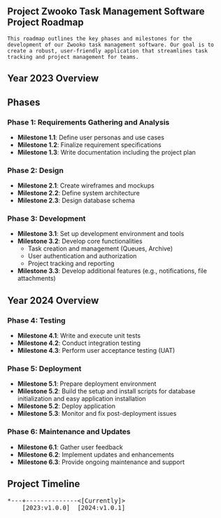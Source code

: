 ## Project Zwooko Task Management Software Project Roadmap

```
This roadmap outlines the key phases and milestones for the development of our Zwooko task management software. Our goal is to create a robust, user-friendly application that streamlines task tracking and project management for teams.
```
## Year 2023 Overview

## Phases

### Phase 1: Requirements Gathering and Analysis
- **Milestone 1.1**: Define user personas and use cases
- **Milestone 1.2**: Finalize requirement specifications
- **Milestone 1.3**: Write documentation including the project plan

### Phase 2: Design
- **Milestone 2.1**: Create wireframes and mockups
- **Milestone 2.2**: Define system architecture
- **Milestone 2.3**: Design database schema

### Phase 3: Development
- **Milestone 3.1**: Set up development environment and tools
- **Milestone 3.2**: Develop core functionalities
  - Task creation and management (Queues, Archive)
  - User authentication and authorization
  - Project tracking and reporting
- **Milestone 3.3**: Develop additional features (e.g., notifications, file attachments)

## Year 2024 Overview

### Phase 4: Testing
- **Milestone 4.1**: Write and execute unit tests
- **Milestone 4.2**: Conduct integration testing
- **Milestone 4.3**: Perform user acceptance testing (UAT)

### Phase 5: Deployment
- **Milestone 5.1**: Prepare deployment environment
- **Milestone 5.2**: Build the setup and install scripts for database initialization and easy application installation 
- **Milestone 5.2**: Deploy application
- **Milestone 5.3**: Monitor and fix post-deployment issues

### Phase 6: Maintenance and Updates
- **Milestone 6.1**: Gather user feedback
- **Milestone 6.2**: Implement updates and enhancements
- **Milestone 6.3**: Provide ongoing maintenance and support

## Project Timeline
<pre>
*---+--------------<[Currently]>
    [2023:v1.0.0]  [2024:v1.0.1]
</pre>

